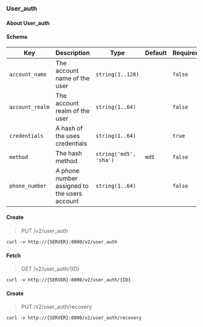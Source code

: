 ### User_auth

#### About User_auth

#### Schema

Key | Description | Type | Default | Required
--- | ----------- | ---- | ------- | --------
`account_name` | The account name of the user | `string(1..128)` |   | `false`
`account_realm` | The account realm of the user | `string(1..64)` |   | `false`
`credentials` | A hash of the uses credentials | `string(1..64)` |   | `true`
`method` | The hash method | `string('md5', 'sha')` | `md5` | `false`
`phone_number` | A phone number assigned to the users account | `string(1..64)` |   | `false`


#### Create

> PUT /v2/user_auth

```curl
curl -v http://{SERVER}:8000/v2/user_auth
```

#### Fetch

> GET /v2/user_auth/{ID}

```curl
curl -v http://{SERVER}:8000/v2/user_auth/{ID}
```

#### Create

> PUT /v2/user_auth/recovery

```curl
curl -v http://{SERVER}:8000/v2/user_auth/recovery
```

